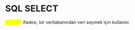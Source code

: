 # SQL SELECT
<mark style="color:yellow">SELECT</mark> ifadesi, bir veritabanından veri seçmek için kullanılır.
